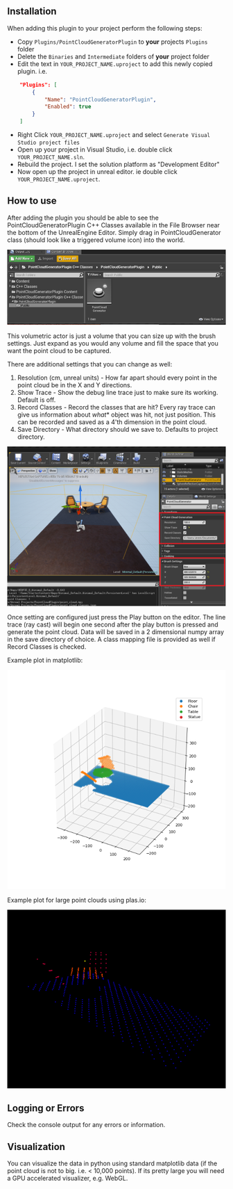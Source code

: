

## Installation

When adding this plugin to your project perform the following steps:

* Copy `Plugins/PointCloudGeneratorPlugin` to **your** projects `Plugins` folder
* Delete the `Binaries` and `Intermediate` folders of **your** project folder
* Edit the text in `YOUR_PROJECT_NAME.uproject` to add this newly copied plugin. i.e.
```json
	"Plugins": [
		{
			"Name": "PointCloudGeneratorPlugin",
			"Enabled": true
		}
	]
  ```
* Right Click `YOUR_PROJECT_NAME.uproject` and select `Generate Visual Studio project files`
* Open up your project in Visual Studio, i.e. double click `YOUR_PROJECT_NAME.sln`.
* Rebuild the project. I set the solution platform as "Development Editor"
* Now open up the project in unreal editor. ie double click `YOUR_PROJECT_NAME.uproject`.


## How to use

After adding the plugin you should be able to see the PointCloudGeneratorPlugin C++ Classes available in the File Browser near the bottom of the UnrealEngine Editor.  Simply drag in PointCloudGenerator class (should look like a triggered volume icon) into the world.

![Screenshot](assets/add_class.PNG)

This volumetric actor is just a volume that you can size up with the brush settings. Just expand as you would any volume and fill the space that you want the point cloud to be captured. 

There are additional settings that you can change as well:

1. Resolution (cm, unreal units) - How far apart should every point in the point cloud be in the X and Y directions.
2. Show Trace - Show the debug line trace just to make sure its working. Default is off.
3. Record Classes - Record the classes that are hit? Every ray trace can give us information about *what** object was hit, not just position. This can be recorded and saved as a 4'th dimension in the point cloud.
4. Save Directory - What directory should we save to. Defaults to project directory.

![Screenshot](assets/point_cloud_generator.PNG)


Once setting are configured just press the Play button on the editor.  The line trace (ray cast) will begin one second after the play button is pressed and generate the point cloud.  Data will be saved in a 2 dimensional numpy array in the save directory of choice.  A class mapping file is provided as well if Record Classes is checked.

Example plot in matplotlib:

![Screenshot](assets/point_cloud.PNG)

Example plot for large point clouds using plas.io:

![Screenshot](assets/point_cloud_las.PNG)


## Logging or Errors

Check the console output for any errors or information.


## Visualization

You can visualize the data in python using standard matplotlib data (if the point cloud is not to big. i.e.  < 10,000 points). If its pretty large you will need a GPU accelerated visualizer, e.g. WebGL.  



